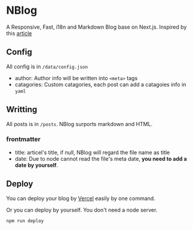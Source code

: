 # NBlog

A Responsive, Fast, i18n and Markdown Blog base on Next.js. Inspired by this [article](https://dev.to/tinacms/creating-a-markdown-blog-with-next-js-52hk)

## Config

All config  is in `/data/config.json`

* author: Author info will be  written into `<meta>` tags
* catagories: Custom catagories, each post can add a catagoies info in `yaml`

## Writting

All posts is in `/posts`. NBlog surports markdown and HTML.

### frontmatter

* title: articel's title, if null, NBlog will regard the file name as title
* date: Due to node cannot read the file's meta date, **you need to add a date by yourself**.

## Deploy

You can deploy your blog by [Vercel](https://vercel.com) easily by one command.

Or you can deploy by yourself. You don't need a node server.

```sh
npm run deploy
```

